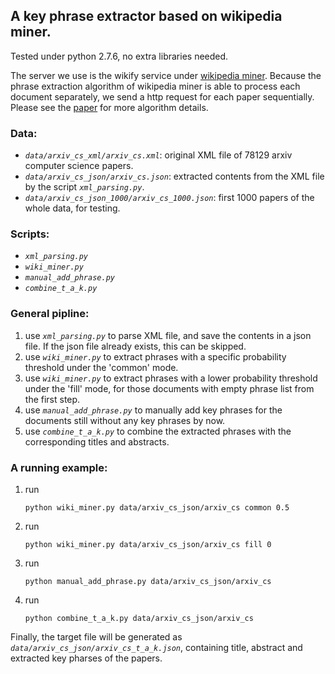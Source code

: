 ## A key phrase extractor based on wikipedia miner.

Tested under python 2.7.6, no extra libraries needed.

The server we use is the wikify service under [wikipedia miner](http://wikipedia-miner.cms.waikato.ac.nz/services/). Because the phrase extraction algorithm of wikipedia miner is able to process each document separately, we send a http request for each paper sequentially. Please see the [paper](http://citeseerx.ist.psu.edu/viewdoc/download?doi=10.1.1.178.2266&rep=rep1&type=pdf) for more algorithm details.

### Data:
 - *`data/arxiv_cs_xml/arxiv_cs.xml`*: original XML file of 78129 arxiv computer science papers.
 - *`data/arxiv_cs_json/arxiv_cs.json`*: extracted contents from the XML file by the script *`xml_parsing.py`*.
 - *`data/arxiv_cs_json_1000/arxiv_cs_1000.json`*: first 1000 papers of the whole data, for testing.

### Scripts:
 - *`xml_parsing.py`*
 - *`wiki_miner.py`*
 - *`manual_add_phrase.py`*
 - *`combine_t_a_k.py`*

### General pipline:
1. use *`xml_parsing.py`* to parse XML file, and save the contents in a json file. If the json file already exists, this can be skipped.
1. use *`wiki_miner.py`* to extract phrases with a specific probability threshold under the 'common' mode.
2. use *`wiki_miner.py`* to extract phrases with a lower probability threshold under the 'fill' mode, for those documents with empty phrase list from the first step.
3. use *`manual_add_phrase.py`* to manually add key phrases for the documents still without any key phrases by now.
4. use *`combine_t_a_k.py`* to combine the extracted phrases with the corresponding titles and abstracts.

### A running example:
1. run 

    ``python wiki_miner.py data/arxiv_cs_json/arxiv_cs common 0.5``

2. run

    ``python wiki_miner.py data/arxiv_cs_json/arxiv_cs fill 0``

3. run

    ``python manual_add_phrase.py data/arxiv_cs_json/arxiv_cs``

4. run

    ``python combine_t_a_k.py data/arxiv_cs_json/arxiv_cs``

Finally, the target file will be generated as *`data/arxiv_cs_json/arxiv_cs_t_a_k.json`*, containing title, abstract and extracted key pharses of the papers.

